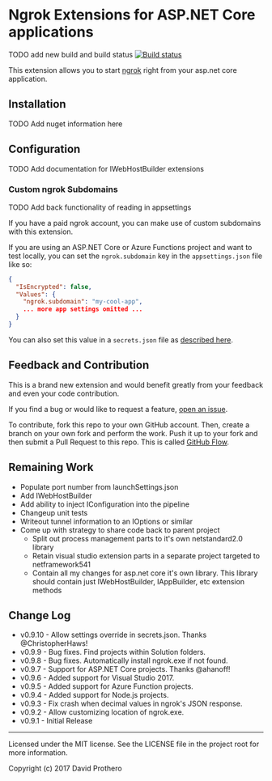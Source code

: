 # Ngrok Extensions for ASP.NET Core applications

TODO add new build and build status
[![Build status](https://ci.appveyor.com/api/projects/status/mi2kn7oaluldhuyo/branch/master?svg=true)](https://ci.appveyor.com/project/dprothero/ngrokextensions/branch/master)

This extension allows you to start [ngrok](https://ngrok.com) right from your asp.net core application.

## Installation

TODO Add nuget information here

## Configuration

TODO Add documentation for IWebHostBuilder extensions

### Custom ngrok Subdomains

TODO Add back functionality of reading in appsettings

If you have a paid ngrok account, you can make use of custom subdomains with
this extension.

If you are using an ASP.NET Core or Azure Functions project and want to test locally, you can set the
`ngrok.subdomain` key in the `appsettings.json` file like so:

```json
{
  "IsEncrypted": false,
  "Values": {
    "ngrok.subdomain": "my-cool-app",
    ... more app settings omitted ...
  }
}
```

You can also set this value in a `secrets.json` file as [described here](https://docs.microsoft.com/en-us/aspnet/core/security/app-secrets?tabs=visual-studio).

## Feedback and Contribution

This is a brand new extension and would benefit greatly from your feedback
and even your code contribution.

If you find a bug or would like to request a feature,
[open an issue](https://github.com/dprothero/NgrokExtensions/issues).

To contribute, fork this repo to your own GitHub account. Then, create a
branch on your own fork and perform the work. Push it up to your fork and
then submit a Pull Request to this repo. This is called [GitHub Flow](https://guides.github.com/introduction/flow/).

## Remaining Work

* Populate port number from launchSettings.json
* Add IWebHostBuilder
* Add ability to inject IConfiguration into the pipeline
* Changeup unit tests
* Writeout tunnel information to an IOptions<TunnelConfig> or similar
* Come up with strategy to share code back to parent project
	* Split out process management parts to it's own netstandard2.0 library
	* Retain visual studio extension parts in a separate project targeted to netframework541
	* Contain all my changes for asp.net core it's own library. This library should contain just IWebHostBuilder, IAppBuilder, etc extension methods

## Change Log

* v0.9.10 - Allow settings override in secrets.json. Thanks @ChristopherHaws!
* v0.9.9 - Bug fixes. Find projects within Solution folders.
* v0.9.8 - Bug fixes. Automatically install ngrok.exe if not found.
* v0.9.7 - Support for ASP.NET Core projects. Thanks @ahanoff!
* v0.9.6 - Added support for Visual Studio 2017.
* v0.9.5 - Added support for Azure Function projects.
* v0.9.4 - Added support for Node.js projects.
* v0.9.3 - Fix crash when decimal values in ngrok's JSON response.
* v0.9.2 - Allow customizing location of ngrok.exe.
* v0.9.1 - Initial Release

* * *

Licensed under the MIT license. See the LICENSE file in the project root for more information.

Copyright (c) 2017 David Prothero
